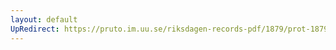 ```yaml
---
layout: default
UpRedirect: https://pruto.im.uu.se/riksdagen-records-pdf/1879/prot-1879--ak--054/prot-1879--ak--054_022.pdf
---
```

